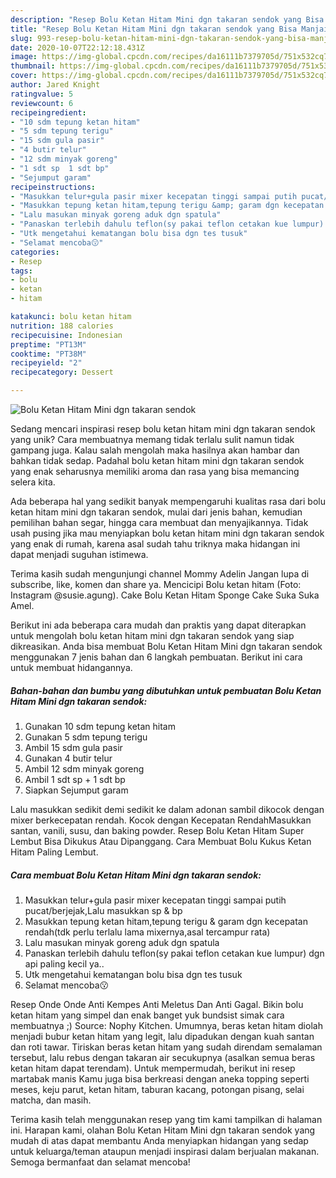 ```yaml
---
description: "Resep Bolu Ketan Hitam Mini dgn takaran sendok yang Bisa Manjain Lidah"
title: "Resep Bolu Ketan Hitam Mini dgn takaran sendok yang Bisa Manjain Lidah"
slug: 993-resep-bolu-ketan-hitam-mini-dgn-takaran-sendok-yang-bisa-manjain-lidah
date: 2020-10-07T22:12:18.431Z
image: https://img-global.cpcdn.com/recipes/da16111b7379705d/751x532cq70/bolu-ketan-hitam-mini-dgn-takaran-sendok-foto-resep-utama.jpg
thumbnail: https://img-global.cpcdn.com/recipes/da16111b7379705d/751x532cq70/bolu-ketan-hitam-mini-dgn-takaran-sendok-foto-resep-utama.jpg
cover: https://img-global.cpcdn.com/recipes/da16111b7379705d/751x532cq70/bolu-ketan-hitam-mini-dgn-takaran-sendok-foto-resep-utama.jpg
author: Jared Knight
ratingvalue: 5
reviewcount: 6
recipeingredient:
- "10 sdm tepung ketan hitam"
- "5 sdm tepung terigu"
- "15 sdm gula pasir"
- "4 butir telur"
- "12 sdm minyak goreng"
- "1 sdt sp  1 sdt bp"
- "Sejumput garam"
recipeinstructions:
- "Masukkan telur+gula pasir mixer kecepatan tinggi sampai putih pucat/berjejak,Lalu masukkan sp &amp; bp"
- "Masukkan tepung ketan hitam,tepung terigu &amp; garam dgn kecepatan rendah(tdk perlu terlalu lama mixernya,asal tercampur rata)"
- "Lalu masukan minyak goreng aduk dgn spatula"
- "Panaskan terlebih dahulu teflon(sy pakai teflon cetakan kue lumpur) dgn api paling kecil ya.."
- "Utk mengetahui kematangan bolu bisa dgn tes tusuk"
- "Selamat mencoba😗"
categories:
- Resep
tags:
- bolu
- ketan
- hitam

katakunci: bolu ketan hitam 
nutrition: 188 calories
recipecuisine: Indonesian
preptime: "PT13M"
cooktime: "PT38M"
recipeyield: "2"
recipecategory: Dessert

---
```



![Bolu Ketan Hitam Mini dgn takaran sendok](https://img-global.cpcdn.com/recipes/da16111b7379705d/751x532cq70/bolu-ketan-hitam-mini-dgn-takaran-sendok-foto-resep-utama.jpg)

Sedang mencari inspirasi resep bolu ketan hitam mini dgn takaran sendok yang unik? Cara membuatnya memang tidak terlalu sulit namun tidak gampang juga. Kalau salah mengolah maka hasilnya akan hambar dan bahkan tidak sedap. Padahal bolu ketan hitam mini dgn takaran sendok yang enak seharusnya memiliki aroma dan rasa yang bisa memancing selera kita.

Ada beberapa hal yang sedikit banyak mempengaruhi kualitas rasa dari bolu ketan hitam mini dgn takaran sendok, mulai dari jenis bahan, kemudian pemilihan bahan segar, hingga cara membuat dan menyajikannya. Tidak usah pusing jika mau menyiapkan bolu ketan hitam mini dgn takaran sendok yang enak di rumah, karena asal sudah tahu triknya maka hidangan ini dapat menjadi suguhan istimewa.

Terima kasih sudah mengunjungi channel Mommy Adelin Jangan lupa di subscribe, like, komen dan share ya. Mencicipi Bolu ketan hitam (Foto: Instagram @susie.agung). Cake Bolu Ketan Hitam Sponge Cake Suka Suka Amel.


Berikut ini ada beberapa cara mudah dan praktis yang dapat diterapkan untuk mengolah bolu ketan hitam mini dgn takaran sendok yang siap dikreasikan. Anda bisa membuat Bolu Ketan Hitam Mini dgn takaran sendok menggunakan 7 jenis bahan dan 6 langkah pembuatan. Berikut ini cara untuk membuat hidangannya.

<!--inarticleads1-->

##### Bahan-bahan dan bumbu yang dibutuhkan untuk pembuatan Bolu Ketan Hitam Mini dgn takaran sendok:

1. Gunakan 10 sdm tepung ketan hitam
1. Gunakan 5 sdm tepung terigu
1. Ambil 15 sdm gula pasir
1. Gunakan 4 butir telur
1. Ambil 12 sdm minyak goreng
1. Ambil 1 sdt sp + 1 sdt bp
1. Siapkan Sejumput garam


Lalu masukkan sedikit demi sedikit ke dalam adonan sambil dikocok dengan mixer berkecepatan rendah. Kocok dengan Kecepatan RendahMasukkan santan, vanili, susu, dan baking powder. Resep Bolu Ketan Hitam Super Lembut Bisa Dikukus Atau Dipanggang. Cara Membuat Bolu Kukus Ketan Hitam Paling Lembut. 

<!--inarticleads2-->

##### Cara membuat Bolu Ketan Hitam Mini dgn takaran sendok:

1. Masukkan telur+gula pasir mixer kecepatan tinggi sampai putih pucat/berjejak,Lalu masukkan sp &amp; bp
1. Masukkan tepung ketan hitam,tepung terigu &amp; garam dgn kecepatan rendah(tdk perlu terlalu lama mixernya,asal tercampur rata)
1. Lalu masukan minyak goreng aduk dgn spatula
1. Panaskan terlebih dahulu teflon(sy pakai teflon cetakan kue lumpur) dgn api paling kecil ya..
1. Utk mengetahui kematangan bolu bisa dgn tes tusuk
1. Selamat mencoba😗


Resep Onde Onde Anti Kempes Anti Meletus Dan Anti Gagal. Bikin bolu ketan hitam yang simpel dan enak banget yuk bundsist simak cara membuatnya ;) Source: Nophy Kitchen. Umumnya, beras ketan hitam diolah menjadi bubur ketan hitam yang legit, lalu dipadukan dengan kuah santan dan roti tawar. Tiriskan beras ketan hitam yang sudah direndam semalaman tersebut, lalu rebus dengan takaran air secukupnya (asalkan semua beras ketan hitam dapat terendam). Untuk mempermudah, berikut ini resep martabak manis Kamu juga bisa berkreasi dengan aneka topping seperti meses, keju parut, ketan hitam, taburan kacang, potongan pisang, selai matcha, dan masih. 

Terima kasih telah menggunakan resep yang tim kami tampilkan di halaman ini. Harapan kami, olahan Bolu Ketan Hitam Mini dgn takaran sendok yang mudah di atas dapat membantu Anda menyiapkan hidangan yang sedap untuk keluarga/teman ataupun menjadi inspirasi dalam berjualan makanan. Semoga bermanfaat dan selamat mencoba!
